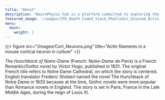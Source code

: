 ```yaml
---
title: "About"
description: "NeuroPhysio hub is a platform committed to exploring the intersections of neuroscience and physiology. Our research endeavors delve into the intricate connections between neurolo-physiological processes, fostering a deeper understanding of human attitude and well-being."
featured_image: '/images/STD_Depth_Coded_Stack_Phallodin_Stained_Actin_Filaments.png'
menu:
  main:
    weight: 1
---
```

{{< figure src="/images/Cort_Neurons.png" title="Actin filaments in a mouse cortical neuron in culture" >}}

_The Hunchback of Notre-Dame_ (French: _Notre-Dame de Paris_) is a French Romantic/Gothic novel by Victor Hugo, published in 1831. The original French title refers to Notre Dame Cathedral, on which the story is centered. English translator Frederic Shoberl named the novel The Hunchback of Notre Dame in 1833 because at the time, Gothic novels were more popular than Romance novels in England. The story is set in Paris, France in the Late Middle Ages, during the reign of Louis XI.
